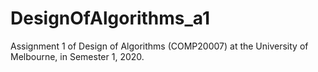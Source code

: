 # DesignOfAlgorithms_a1
Assignment 1 of Design of Algorithms (COMP20007) at the University of Melbourne, in Semester 1, 2020. 
